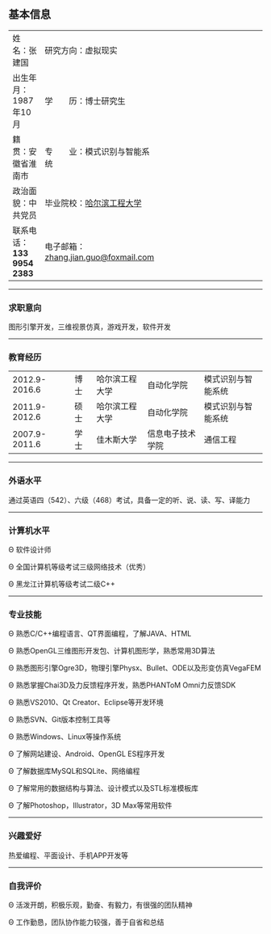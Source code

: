 ## 基本信息

<table border="0">
  <tr>
    <td>姓  名：张建国</td>
    <td>研究方向：虚拟现实</td>
	<td rowspan="5" width= "200" height="220" background="../images/myself.jpg"></td>
  </tr>
  <tr>
    <td>出生年月：1987年10月</td>
    <td>学  历：博士研究生</td>
  </tr>
  <tr>
    <td>籍  贯：安徽省淮南市</td>
    <td>专  业：模式识别与智能系统</td>
  </tr>
  <tr>
    <td>政治面貌：中共党员</td>
    <td>毕业院校：<a href="http://www.hrbeu.edu.cn/" target="_blank">哈尔滨工程大学</a></td>
  </tr>
  <tr>
    <td>联系电话：<strong>133 9954 2383</strong></td>
    <td>电子邮箱：<u>zhang.jian.guo@foxmail.com</u></td>
  </tr>
</table>

----

### 求职意向
图形引擎开发，三维视景仿真，游戏开发，软件开发

----

### 教育经历

<table border="0">
  <tr> <td>2012.9-2016.6</td> <td>博士</td> <td>哈尔滨工程大学</td> <td>自动化学院</td> <td>模式识别与智能系统</td> </tr>
  <tr> <td>2011.9-2012.6</td> <td>硕士</td> <td>哈尔滨工程大学</td> <td>自动化学院</td> <td>模式识别与智能系统</td> </tr>
  <tr> <td>2007.9-2011.6</td> <td>学士</td> <td>佳木斯大学</td> <td>信息电子技术学院</td> <td>通信工程</td> </tr>
</table>

----

### 外语水平

通过英语四（542）、六级（468）考试，具备一定的听、说、读、写、译能力

----

### 计算机水平

&Theta; 软件设计师

&Theta; 全国计算机等级考试三级网络技术（优秀）

&Theta; 黑龙江计算机等级考试二级C++

----

### 专业技能
&Theta; 熟悉C/C++编程语言、QT界面编程，了解JAVA、HTML

&Theta; 熟悉OpenGL三维图形开发包、计算机图形学，熟悉常用3D算法

&Theta; 熟悉图形引擎Ogre3D，物理引擎Physx、Bullet、ODE以及形变仿真VegaFEM

&Theta; 熟悉掌握Chai3D及力反馈程序开发，熟悉PHANToM Omni力反馈SDK

&Theta; 熟悉VS2010、Qt Creator、Eclipse等开发环境

&Theta; 熟悉SVN、Git版本控制工具等

&Theta; 熟悉Windows、Linux等操作系统

&Theta; 了解网站建设、Android、OpenGL ES程序开发

&Theta; 了解数据库MySQL和SQLite、网络编程

&Theta; 了解常用的数据结构与算法、设计模式以及STL标准模板库

&Theta; 了解Photoshop，Illustrator，3D Max等常用软件 

----
### 兴趣爱好

热爱编程、平面设计、手机APP开发等

----
### 自我评价

&Theta; 活泼开朗，积极乐观，勤奋、有毅力，有很强的团队精神

&Theta; 工作勤恳，团队协作能力较强，善于自省和总结
